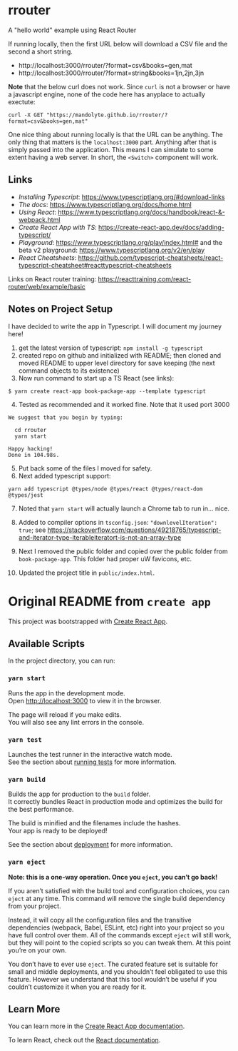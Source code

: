 # rrouter
A "hello world" example using React Router

If running locally, then the first URL below will download a CSV file and the second a short string.

- http://localhost:3000/rrouter/?format=csv&books=gen,mat
- http://localhost:3000/rrouter/?format=string&books=1jn,2jn,3jn

**Note** that the below curl does not work. Since `curl` is not a browser or have a javascript engine, none of the code here has anyplace to actually exectute:
```
curl -X GET "https://mandolyte.github.io/rrouter/?format=csv&books=gen,mat" 
```

One nice thing about running locally is that the URL can be anything. The only thing that matters is the `localhost:3000` part. Anything after that is simply passed into the application. This means I can simulate to some extent having a web server. In short, the `<Switch>` component will work.


## Links

- *Installing Typescript*: https://www.typescriptlang.org/#download-links
- *The docs*: https://www.typescriptlang.org/docs/home.html
- *Using React*: https://www.typescriptlang.org/docs/handbook/react-&-webpack.html
- *Create React App with TS*: https://create-react-app.dev/docs/adding-typescript/
- *Playground*: https://www.typescriptlang.org/play/index.html#
and the beta v2 playground: https://www.typescriptlang.org/v2/en/play
- *React Cheatsheets*: https://github.com/typescript-cheatsheets/react-typescript-cheatsheet#reacttypescript-cheatsheets

Links on React router training: https://reacttraining.com/react-router/web/example/basic

## Notes on Project Setup

I have decided to write the app in Typescript. I will document my journey here!

1. get the latest version of typescript: `npm install -g typescript`
2. created repo on github and initialized with README; then cloned and moved README to upper level directory for save keeping (the next command objects to its existence)
2. Now run command to start up a TS React (see links):
```
$ yarn create react-app book-package-app --template typescript
```
4. Tested as recommended and it worked fine. Note that it used port 3000
```
We suggest that you begin by typing:

  cd rrouter
  yarn start

Happy hacking!
Done in 104.98s.
```
5. Put back some of the files I moved for safety.
6. Next added typescript support:
```
yarn add typescript @types/node @types/react @types/react-dom @types/jest
```
7. Noted that `yarn start` will actually launch a Chrome tab to run in... nice.
8. Added to compiler options in `tsconfig.json`: `"downlevelIteration": true`; see https://stackoverflow.com/questions/49218765/typescript-and-iterator-type-iterableiteratort-is-not-an-array-type

9. Next I removed the public folder and copied over the public folder from `book-package-app`. This folder had proper uW favicons, etc.

10. Updated the project title in `public/index.html`.







# Original README from `create app`

This project was bootstrapped with [Create React App](https://github.com/facebook/create-react-app).

## Available Scripts

In the project directory, you can run:

### `yarn start`

Runs the app in the development mode.<br />
Open [http://localhost:3000](http://localhost:3000) to view it in the browser.

The page will reload if you make edits.<br />
You will also see any lint errors in the console.

### `yarn test`

Launches the test runner in the interactive watch mode.<br />
See the section about [running tests](https://facebook.github.io/create-react-app/docs/running-tests) for more information.

### `yarn build`

Builds the app for production to the `build` folder.<br />
It correctly bundles React in production mode and optimizes the build for the best performance.

The build is minified and the filenames include the hashes.<br />
Your app is ready to be deployed!

See the section about [deployment](https://facebook.github.io/create-react-app/docs/deployment) for more information.

### `yarn eject`

**Note: this is a one-way operation. Once you `eject`, you can’t go back!**

If you aren’t satisfied with the build tool and configuration choices, you can `eject` at any time. This command will remove the single build dependency from your project.

Instead, it will copy all the configuration files and the transitive dependencies (webpack, Babel, ESLint, etc) right into your project so you have full control over them. All of the commands except `eject` will still work, but they will point to the copied scripts so you can tweak them. At this point you’re on your own.

You don’t have to ever use `eject`. The curated feature set is suitable for small and middle deployments, and you shouldn’t feel obligated to use this feature. However we understand that this tool wouldn’t be useful if you couldn’t customize it when you are ready for it.

## Learn More

You can learn more in the [Create React App documentation](https://facebook.github.io/create-react-app/docs/getting-started).

To learn React, check out the [React documentation](https://reactjs.org/).
